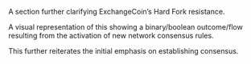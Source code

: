 A section further clarifying ExchangeCoin’s Hard Fork resistance.

A visual representation of this showing a binary/boolean outcome/flow resulting from the activation of new network consensus rules.

This further reiterates the initial emphasis on establishing consensus.
